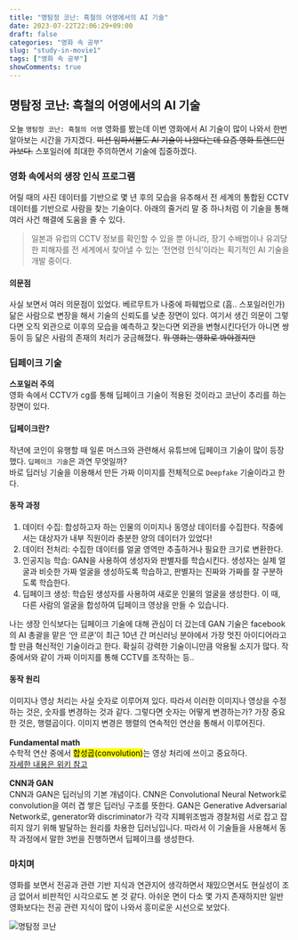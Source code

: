 ```yaml
---
title: "명탐정 코난: 흑철의 어영에서의 AI 기술"
date: 2023-07-22T22:06:29+09:00
draft: false
categories: "영화 속 공부"
slug: "study-in-movie1"
tags: ["영화 속 공부"]
showComments: true
---
```


## 명탐정 코난: 흑철의 어영에서의 AI 기술

오늘 `명탐정 코난: 흑철의 어영` 영화를 봤는데 이번 영화에서 AI 기술이 많이 나와서 한번 알아보는 시간을 가지겠다. ~~미션 임파서블도 AI 기술이 나왔다는데 요즘 영화 트렌드인가보다.~~
스포일러에 최대한 주의하면서 기술에 집중하겠다.

### 영화 속에서의 생장 인식 프로그램

어릴 때의 사진 데이터를 기반으로 몇 년 후의 모습을 유추해서 전 세계의 통합된 CCTV 데이터를 기반으로 사람을 찾는 기술이다.
아래의 줄거리 말 중 하나처럼 이 기술을 통해 여러 사건 해결에 도움을 줄 수 있다.

> 일본과 유럽의 CCTV 정보를 확인할 수 있을 뿐 아니라, 장기 수배범이나 유괴당한 피해자를 전 세계에서 찾아낼 수 있는 ‘전연령 인식’이라는 획기적인 AI 기술을 개발 중이다.

#### 의문점

사실 보면서 여러 의문점이 있었다. 베르무트가 나중에 파훼법으로 (흠.. 스포일러인가) 닮은 사람으로 변장을 해서 기술의 신뢰도를 낮춘 장면이 있다. 여기서 생긴 의문이 그렇다면 오직 외관으로 이후의 모습을 예측하고 찾는다면 외관을 변형시킨다던가 아니면 쌍둥이 등 닮은 사람의 존재의 처리가 궁금해졌다. ~~뭐 영화는 영화로 봐야겠지만~~

### 딥페이크 기술

**스포일러 주의**
<br>
영화 속에서 CCTV가 cg를 통해 딥페이크 기술이 적용된 것이라고 코난이 추리를 하는 장면이 있다.

#### 딥페이크란?

작년에 코인이 유행할 때 일론 머스크와 관련해서 유튜브에 딥페이크 기술이 많이 등장했다.
`딥페이크 기술`은 과연 무엇일까?<br> 바로 딥러닝 기술을 이용해서 만든 가짜 이미지를 전체적으로 `Deepfake` 기술이라고 한다.

#### 동작 과정

1. 데이터 수집: 합성하고자 하는 인물의 이미지나 동영상 데이터를 수집한다.
   작중에서는 대상자가 내부 직원이라 충분한 양의 데이터가 있었다!
2. 데이터 전처리: 수집한 데이터를 얼굴 영역만 추출하거나 필요한 크기로 변환한다.
3. 인공지능 학습: GAN을 사용하여 생성자와 판별자를 학습시킨다. 생성자는 실제 얼굴과 비슷한 가짜 얼굴을 생성하도록 학습하고, 판별자는 진짜와 가짜를 잘 구분하도록 학습한다.
4. 딥페이크 생성: 학습된 생성자를 사용하여 새로운 인물의 얼굴을 생성한다. 이 때, 다른 사람의 얼굴을 합성하여 딥페이크 영상을 만들 수 있습니다.

나는 생장 인식보다는 딥페이크 기술에 대해 관심이 더 갔는데 GAN 기술은 facebook의 AI 총괄을 맡은 ‘얀 르쿤’이 최근 10년 간 머신러닝 분야에서 가장 멋진 아이디어라고 할 만큼 혁신적인 기술이라고 한다. 확실히 강력한 기술이니만큼 악용될 소지가 많다. 작중에서와 같이 가짜 이미지를 통해 CCTV를 조작하는 등..

#### 동작 원리

이미지나 영상 처리는 사실 숫자로 이루어져 있다. 따라서 이러한 이미지나 영상을 수정하는 것은, 숫자를 변경하는 것과 같다. 그렇다면 숫자는 어떻게 변경하는가?
가장 중요한 것은, 행렬곱이다. 이미지 변경은 행렬의 연속적인 연산을 통해서 이루어진다.
<br><br>
**Fundamental math**
<br>
수학적 연산 중에서 <mark>합성곱(convolution)</mark>는 영상 처리에 쓰이고 중요하다.
<br>
[자세한 내용은 위키 참고](https://wikidocs.net/64066)

**CNN과 GAN**
<br>
CNN과 GAN은 딥러닝의 기본 개념이다. CNN은 Convolutional Neural Network로 convolution을 여러 겹 쌓은 딥러닝 구조를 뜻한다. GAN은 Generative Adversarial Network로, generator와 discriminator가 각각 지폐위조범과 경찰처럼 서로 잡고 잡히지 않기 위해 발달하는 원리를 차용한 딥러닝입니다. 따라서 이 기술들을 사용해서 동작 과정에서 말한 3번을 진행하면서 딥페이크를 생성한다.

### 마치며

영화를 보면서 전공과 관련 기반 지식과 연관지어 생각하면서 재밌으면서도 현실성이 조금 없어서 비판적인 시각으로도 본 것 같다.
아쉬운 면이 다소 몇 가지 존재하지만 일반 영화보다는 전공 관련 지식이 많이 나와서 흥미로운 시선으로 보았다.

![명탐정 코난](img/conan.jpeg)
